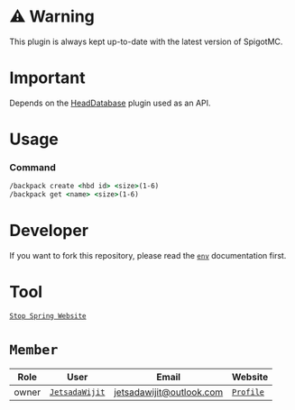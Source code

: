 # ⚠️ Warning

This plugin is always kept up-to-date with the latest version of SpigotMC.

# Important

Depends on the [HeadDatabase](https://www.spigotmc.org/resources/head-database.14280) plugin used as an API.

# Usage

### Command

```cmd
/backpack create <hbd id> <size>(1-6)
/backpack get <name> <size>(1-6)
```

# Developer

If you want to fork this repository, please read the [`env`](https://github.com/MCEngine/backpack/blob/master/docs/readme/ENVIRONMENT.md) documentation first.

# Tool

[`Stop Spring Website`](https://github.com/MCEngine/scripts/blob/master/system/stop_spring_framework_website.bat)

# `Member`

|Role|User|Email|Website|
|-|-|-|-|
|owner|[`JetsadaWijit`](https://github.com/JetsadaWijit)|jetsadawijit@outlook.com|[`Profile`](https://jetsadawijit.github.io)|
